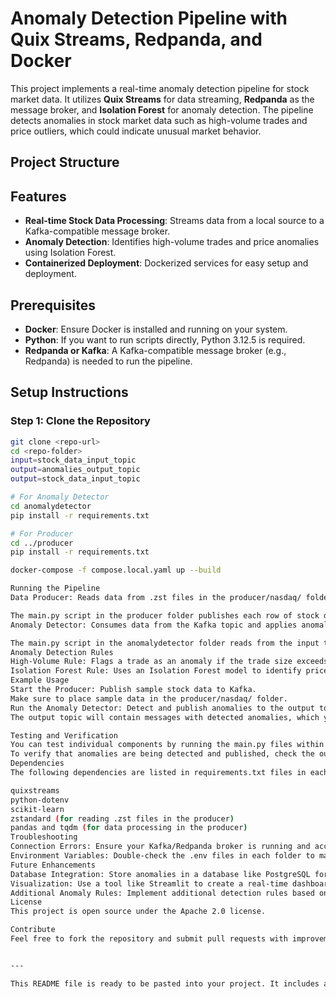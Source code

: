 # Anomaly Detection Pipeline with Quix Streams, Redpanda, and Docker

This project implements a real-time anomaly detection pipeline for stock market data. It utilizes **Quix Streams** for data streaming, **Redpanda** as the message broker, and **Isolation Forest** for anomaly detection. The pipeline detects anomalies in stock market data such as high-volume trades and price outliers, which could indicate unusual market behavior.

## Project Structure


## Features

- **Real-time Stock Data Processing**: Streams data from a local source to a Kafka-compatible message broker.
- **Anomaly Detection**: Identifies high-volume trades and price anomalies using Isolation Forest.
- **Containerized Deployment**: Dockerized services for easy setup and deployment.

## Prerequisites

- **Docker**: Ensure Docker is installed and running on your system.
- **Python**: If you want to run scripts directly, Python 3.12.5 is required.
- **Redpanda or Kafka**: A Kafka-compatible message broker (e.g., Redpanda) is needed to run the pipeline.

## Setup Instructions

### Step 1: Clone the Repository

```bash
git clone <repo-url>
cd <repo-folder>
input=stock_data_input_topic
output=anomalies_output_topic
output=stock_data_input_topic

# For Anomaly Detector
cd anomalydetector
pip install -r requirements.txt

# For Producer
cd ../producer
pip install -r requirements.txt

docker-compose -f compose.local.yaml up --build

Running the Pipeline
Data Producer: Reads data from .zst files in the producer/nasdaq/ folder and publishes it to the Kafka topic.

The main.py script in the producer folder publishes each row of stock data to the topic specified in the output environment variable.
Anomaly Detector: Consumes data from the Kafka topic and applies anomaly detection.

The main.py script in the anomalydetector folder reads from the input topic, detects anomalies using high-volume and Isolation Forest rules, and publishes results to the output topic.
Anomaly Detection Rules
High-Volume Rule: Flags a trade as an anomaly if the trade size exceeds a predefined threshold. The threshold can be modified in the code to adjust for different symbols.
Isolation Forest Rule: Uses an Isolation Forest model to identify price anomalies by fitting on recent price data and detecting outliers.
Example Usage
Start the Producer: Publish sample stock data to Kafka.
Make sure to place sample data in the producer/nasdaq/ folder.
Run the Anomaly Detector: Detect and publish anomalies to the output topic.
The output topic will contain messages with detected anomalies, which you can monitor for insights on unusual trading activity.

Testing and Verification
You can test individual components by running the main.py files within the producer and anomalydetector folders.
To verify that anomalies are being detected and published, check the output topic messages or add print statements to observe the output in the console.
Dependencies
The following dependencies are listed in requirements.txt files in each component’s folder:

quixstreams
python-dotenv
scikit-learn
zstandard (for reading .zst files in the producer)
pandas and tqdm (for data processing in the producer)
Troubleshooting
Connection Errors: Ensure your Kafka/Redpanda broker is running and accessible by both containers.
Environment Variables: Double-check the .env files in each folder to make sure the correct topic names are specified.
Future Enhancements
Database Integration: Store anomalies in a database like PostgreSQL for historical analysis.
Visualization: Use a tool like Streamlit to create a real-time dashboard for detected anomalies.
Additional Anomaly Rules: Implement additional detection rules based on domain-specific insights.
License
This project is open source under the Apache 2.0 license.

Contribute
Feel free to fork the repository and submit pull requests with improvements or bug fixes. Contributions are welcome!


---

This README file is ready to be pasted into your project. It includes all sections, setup instructions, and details to help users understand and run the project. Let me know if you need further assistance!
